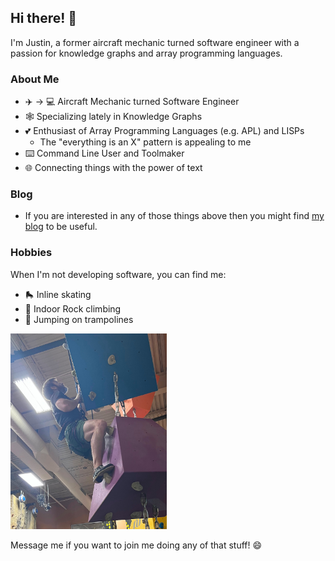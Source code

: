 ## Hi there! 👋

I'm Justin, a former aircraft mechanic turned software engineer with a passion for knowledge graphs and array programming languages.

### About Me

- ✈️ → 💻 Aircraft Mechanic turned Software Engineer
- 🕸️ Specializing lately in Knowledge Graphs
- 💕 Enthusiast of Array Programming Languages (e.g. APL) and LISPs
  - The "everything is an X" pattern is appealing to me
- ⌨️ Command Line User and Toolmaker
- 🌐 Connecting things with the power of text

### Blog

- If you are interested in any of those things above then you might find [my blog](https://github.com/justin2004/weblog/blob/master/README.md) to be useful.

### Hobbies

When I'm not developing software, you can find me:

- 🛼 Inline skating
- 🧗 Indoor Rock climbing
- 🤸 Jumping on trampolines

<!-- ![Inline Skating](https://example.com/inline_skating.jpg) -->
<!-- ![Rock Climbing](media/climb.jpg|width=200px) -->
<!-- ![Rock Climbing](media/climb.jpg) -->
<img src="media/climb.jpg" width="250px">
<!-- ![Trampoline Jumping](https://example.com/trampoline_jumping.jpg) -->

Message me if you want to join me doing any of that stuff! 😄

